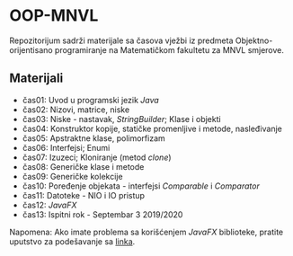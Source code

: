 # OOP-MNVL
Repozitorijum sadrži materijale sa časova vježbi iz predmeta Objektno-orijentisano programiranje na Matematičkom fakultetu za MNVL smjerove.

## Materijali
  - čas01: Uvod u programski jezik *Java*
  - čas02: Nizovi, matrice, niske
  - čas03: Niske - nastavak, *StringBuilder*; Klase i objekti
  - čas04: Konstruktor kopije, statičke promenljive i metode, nasleđivanje
  - čas05: Apstraktne klase, polimorfizam
  - čas06: Interfejsi; Enumi
  - čas07: Izuzeci; Kloniranje (metod *clone*)
  - čas08: Generičke klase i metode
  - čas09: Generičke kolekcije
  - čas10: Poređenje objekata - interfejsi *Comparable* i *Comparator*
  - čas11: Datoteke - NIO i IO pristup
  - čas12: *JavaFX*
  - čas13: Ispitni rok - Septembar 3 2019/2020

Napomena: Ako imate problema sa korišćenjem *JavaFX* biblioteke, pratite uputstvo za podešavanje sa [linka](https://www.youtube.com/watch?v=Ope4icw6bVk).

